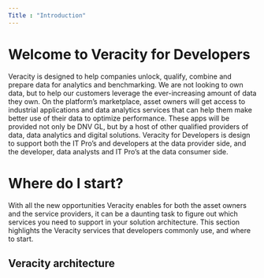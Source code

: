```yaml
---
Title : "Introduction"
---
```


# Welcome to Veracity for Developers


Veracity is designed to help companies unlock, qualify, combine and prepare data for analytics and benchmarking. We are not looking to own data, but to help our customers leverage the ever-increasing amount of data they own. 
On the platform’s marketplace, asset owners will get access to industrial applications and data analytics services that can help them make better use of their data to optimize performance. These apps will be provided not only be DNV GL, but by a host of other qualified providers of data, data analytics and digital solutions. Veracity for Developers is design to support both the IT Pro’s and developers at the data provider side, and the developer, data analysts and IT Pro’s at the data consumer side.

# Where do I start?
With all the new opportunities Veracity enables for both the asset owners and the service providers, it can be a daunting task to figure out which services you need to support in your solution architecture. This section highlights the Veracity services that developers commonly use, and where to start.

## Veracity architecture
